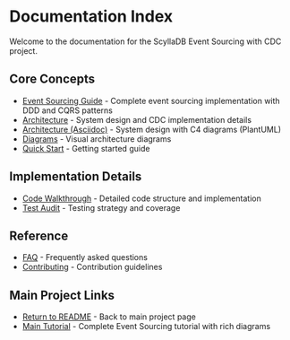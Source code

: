 # Documentation Index

Welcome to the documentation for the ScyllaDB Event Sourcing with CDC project.

## Core Concepts

- [Event Sourcing Guide](EVENT_SOURCING_GUIDE.md) - Complete event sourcing implementation with DDD and CQRS patterns
- [Architecture](ARCHITECTURE.md) - System design and CDC implementation details
- [Architecture (Asciidoc)](ARCHITECTURE.adoc) - System design with C4 diagrams (PlantUML)
- [Diagrams](DIAGRAMS.md) - Visual architecture diagrams
- [Quick Start](QUICKSTART.md) - Getting started guide

## Implementation Details

- [Code Walkthrough](CODE_WALKTHROUGH.md) - Detailed code structure and implementation
- [Test Audit](TEST_AUDIT.md) - Testing strategy and coverage

## Reference

- [FAQ](FAQ.md) - Frequently asked questions
- [Contributing](CONTRIBUTING.md) - Contribution guidelines

## Main Project Links

- [Return to README](../README.md) - Back to main project page
- [Main Tutorial](TUTORIAL.md) - Complete Event Sourcing tutorial with rich diagrams
